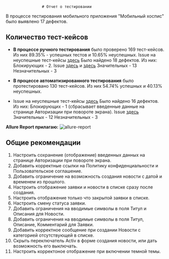                     # Отчет о тестировании

В процессе тестирования мобильного приложения "Мобильный хоспис" было выявлено 17 дефектов.

## Количество тест-кейсов

* **В процессе ручного тестирования** было проверено 169 тест-кейсов.
  Из них 89.35% - успешных тестов и 10.65% неуспешных.
  Issue на неуспешные тест-кейсы [здесь](https://github.com/KseniyaChepelevich/diplom/issues)
  Было найдено 18 дефектов. Из них:
  Блокирующих - 2. Issue [здесь](https://github.com/KseniyaChepelevich/diplom/issues/4) и [здесь](https://github.com/KseniyaChepelevich/diplom/issues/18)
  Значительных - 13
  Незначительных - 3

* **В процессе автоматизированного тестирования** было протестировано 130 тест-кейсов.
  Из них 54.74% успешных и 40.13% неуспешных.
* Issue на неуспешные тест-кейсы [здесь](https://github.com/KseniyaChepelevich/diplom/issues)
  Было найдено 16 дефектов. Из них:
  Блокирующих - 1 (сбрасывает введенные данные на странице Авторизации при повороте экрана). Issue [здесь](https://github.com/KseniyaChepelevich/diplom/issues/4)
  Значительных - 12
  Незначительных - 3

**Allure Report прилагаю:**
![allure-report](https://github.com/KseniyaChepelevich/diplom/tree/testing/allure-report)



## Общие рекомендации
1. Настроить сохранение (отображение) введенных данных на странице Авторизации при повороте экрана.
1. Добавить корректные ссылки на Политику конфиденциальности и Пользовательское соглашение.
1. Добавить ограничение на возможность создания новости с датой и временем из прошлого.
1. Настроить отображение заявки и новости в списке сразу после создания.
1. Настроить отображение только что закрытой заявки в списке.
1. Настроить смену статуса заявки.
1. Добавить ограничения на вводимые символы в поля Титул и Описания для Новости.
1. Добавить ограничения на вводимые символы в поля Титул, Описание, Комментарий для Заявки.
1. Добавить корректное сообщение при создании Новости с категорией отсутствующей в списке.
1. Скрыть переключатель Activ в форме создания новости, или дать возможность его выключать.
1. Настроить корректоное отображение при включении темной темы.